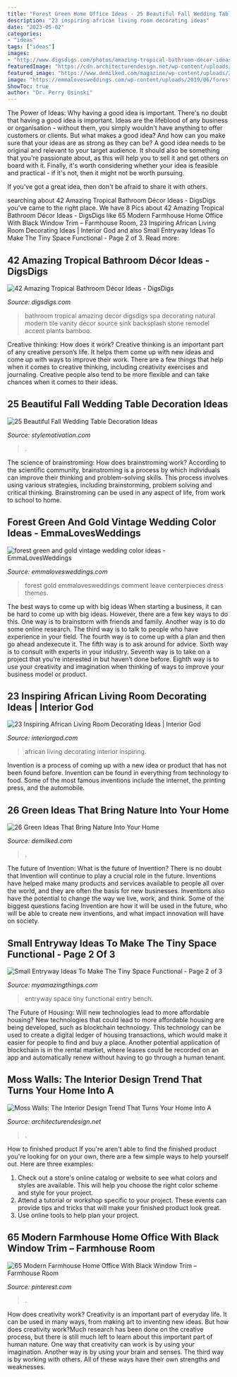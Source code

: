 ```yaml
---
title: "Forest Green Home Office Ideas - 25 Beautiful Fall Wedding Table Decoration Ideas"
description: "23 inspiring african living room decorating ideas"
date: "2023-05-02"
categories:
- "ideas"
tags: ["ideas"]
images:
- "http://www.digsdigs.com/photos/amazing-tropical-bathroom-decor-ideas-21.jpg"
featuredImage: "https://cdn.architecturendesign.net/wp-content/uploads/2015/11/AD-Moss-Walls-Green-Interior-Design-Trend-09.jpg"
featured_image: "https://www.demilked.com/magazine/wp-content/uploads/2015/01/plants-green-interior-design-ideas-28.jpg"
image: "https://emmalovesweddings.com/wp-content/uploads/2019/06/forest-green-and-gold-vintage-wedding-color-ideas.jpg"
ShowToc: true
author: "Dr. Perry Osinski"
---
```



The Power of Ideas: Why having a good idea is important.
There's no doubt that having a good idea is important. Ideas are the lifeblood of any business or organisation - without them, you simply wouldn't have anything to offer customers or clients. But what makes a good idea? And how can you make sure that your ideas are as strong as they can be?
A good idea needs to be original and relevant to your target audience. It should also be something that you're passionate about, as this will help you to sell it and get others on board with it. Finally, it's worth considering whether your idea is feasible and practical - if it's not, then it might not be worth pursuing.

If you've got a great idea, then don't be afraid to share it with others.

	

		
searching about 42 Amazing Tropical Bathroom Décor Ideas - DigsDigs you've came to the right place. We have 8 Pics about 42 Amazing Tropical Bathroom Décor Ideas - DigsDigs like 65 Modern Farmhouse Home Office With Black Window Trim – Farmhouse Room, 23 Inspiring African Living Room Decorating Ideas | Interior God and also Small Entryway Ideas To Make The Tiny Space Functional - Page 2 of 3. Read more:
		
    
## 42 Amazing Tropical Bathroom Décor Ideas - DigsDigs

<img loading=lazy src="http://www.digsdigs.com/photos/amazing-tropical-bathroom-decor-ideas-21.jpg" onerror="this.onerror=null;this.src='https://tse3.mm.bing.net/th?id=OIP.u6p9NdAT0aJZhQd0qbwTigHaJ4&amp;pid=15.1';" alt="42 Amazing Tropical Bathroom Décor Ideas - DigsDigs">

_Source: digsdigs.com_

>bathroom tropical amazing decor digsdigs spa decorating natural modern tile vanity décor source sink backsplash stone remodel accent plants bamboo. 

	

Creative thinking: How does it work?
Creative thinking is an important part of any creative person’s life. It helps them come up with new ideas and come up with ways to improve their work. There are a few things that help when it comes to creative thinking, including creativity exercises and journaling. Creative people also tend to be more flexible and can take chances when it comes to their ideas.

    
## 25 Beautiful Fall Wedding Table Decoration Ideas

<img loading=lazy src="https://www.stylemotivation.com/wp-content/uploads/2013/09/fall-wedding-10.jpg" onerror="this.onerror=null;this.src='https://tse2.mm.bing.net/th?id=OIP.hLSwEOfPBSOOYTvURHCY8QHaLH&amp;pid=15.1';" alt="25 Beautiful Fall Wedding Table Decoration Ideas">

_Source: stylemotivation.com_

>. 

	

The science of brainstroming: How does brainstroming work?
According to the scientific community, brainstroming is a process by which individuals can improve their thinking and problem-solving skills. This process involves using various strategies, including brainstorming, problem solving and critical thinking. Brainstroming can be used in any aspect of life, from work to school to home.

    
## Forest Green And Gold Vintage Wedding Color Ideas - EmmaLovesWeddings

<img loading=lazy src="https://emmalovesweddings.com/wp-content/uploads/2019/06/forest-green-and-gold-vintage-wedding-color-ideas.jpg" onerror="this.onerror=null;this.src='https://tse2.mm.bing.net/th?id=OIP.lpS8a4jULAdLiKb9ju5MtgHaPo&amp;pid=15.1';" alt="forest green and gold vintage wedding color ideas - EmmaLovesWeddings">

_Source: emmalovesweddings.com_

>forest gold emmalovesweddings comment leave centerpieces dress themes. 

	

The best ways to come up with big ideas
When starting a business, it can be hard to come up with big ideas. However, there are a few key ways to do this. One way is to brainstorm with friends and family. Another way is to do some online research. The third way is to talk to people who have experience in your field. The fourth way is to come up with a plan and then go ahead andexecute it. The fifth way is to ask around for advice. Sixth way is to consult with experts in your industry. Seventh way is to take on a project that you’re interested in but haven’t done before. Eighth way is to use your creativity and imagination when thinking of ways to improve your business model or product.

    
## 23 Inspiring African Living Room Decorating Ideas | Interior God

<img loading=lazy src="http://interiorgod.com/wp-content/uploads/2016/11/African-Living-Room-Interior-Design.jpg" onerror="this.onerror=null;this.src='https://tse2.mm.bing.net/th?id=OIP.1rtW0SmWpyBZpw4AGxqczwHaLI&amp;pid=15.1';" alt="23 Inspiring African Living Room Decorating Ideas | Interior God">

_Source: interiorgod.com_

>african living decorating interior inspiring. 

	

Invention is a process of coming up with a new idea or product that has not been found before. Invention can be found in everything from technology to food. Some of the most famous inventions include the internet, the printing press, and the automobile.

    
## 26 Green Ideas That Bring Nature Into Your Home

<img loading=lazy src="https://www.demilked.com/magazine/wp-content/uploads/2015/01/plants-green-interior-design-ideas-28.jpg" onerror="this.onerror=null;this.src='https://tse1.mm.bing.net/th?id=OIP.sKbS-k0qwXb7EcIKUbGOeQHaLr&amp;pid=15.1';" alt="26 Green Ideas That Bring Nature Into Your Home">

_Source: demilked.com_

>. 

	

The future of Invention: What is the future of Invention?
There is no doubt that Invention will continue to play a crucial role in the future. Inventions have helped make many products and services available to people all over the world, and they are often the basis for new businesses. Inventions also have the potential to change the way we live, work, and think. Some of the biggest questions facing Invention are how it will be used in the future, who will be able to create new inventions, and what impact innovation will have on society.

    
## Small Entryway Ideas To Make The Tiny Space Functional - Page 2 Of 3

<img loading=lazy src="http://myamazingthings.com/wp-content/uploads/2017/08/small-entryway-6.jpg" onerror="this.onerror=null;this.src='https://tse1.mm.bing.net/th?id=OIP.VWvmGPcp_cC1XxhQpzYFqgHaLH&amp;pid=15.1';" alt="Small Entryway Ideas To Make The Tiny Space Functional - Page 2 of 3">

_Source: myamazingthings.com_

>entryway space tiny functional entry bench. 

	

The Future of Housing: Will new technologies lead to more affordable housing?
New technologies that could lead to more affordable housing are being developed, such as blockchain technology. This technology can be used to create a digital ledger of housing transactions, which would make it easier for people to find and buy a place. Another potential application of blockchain is in the rental market, where leases could be recorded on an app and automatically renew without having to go through a human tenant.

    
## Moss Walls: The Interior Design Trend That Turns Your Home Into A

<img loading=lazy src="https://cdn.architecturendesign.net/wp-content/uploads/2015/11/AD-Moss-Walls-Green-Interior-Design-Trend-09.jpg" onerror="this.onerror=null;this.src='https://tse4.mm.bing.net/th?id=OIP.Uwu0-8FWijdpt_l1qRzekQHaJ3&amp;pid=15.1';" alt="Moss Walls: The Interior Design Trend That Turns Your Home Into A">

_Source: architecturendesign.net_

>. 

	

How to finished product
If you're aren't able to find the finished product you're looking for on your own, there are a few simple ways to help yourself out. Here are three examples: 
1. Check out a store's online catalog or website to see what colors and styles are available. This will help you choose the right color scheme and style for your project.
2. Attend a tutorial or workshop specific to your project. These events can provide tips and tricks that will make your finished product look great.
3. Use online tools to help plan your project.

    
## 65 Modern Farmhouse Home Office With Black Window Trim – Farmhouse Room

<img loading=lazy src="https://i.pinimg.com/736x/f9/34/66/f93466cfb732f9776ad95b0e26a22d33.jpg" onerror="this.onerror=null;this.src='https://tse1.mm.bing.net/th?id=OIP.bACFIvPGHhGSZDLfBgjekgHaJ3&amp;pid=15.1';" alt="65 Modern Farmhouse Home Office With Black Window Trim – Farmhouse Room">

_Source: pinterest.com_

>. 

	

How does creativity work?
Creativity is an important part of everyday life. It can be used in many ways, from making art to inventing new ideas. But how does creativity work?Much research has been done on the creative process, but there is still much left to learn about this important part of human nature. One way that creativity can work is by using your imagination. Another way is by using your brain and senses. The third way is by working with others. All of these ways have their own strengths and weaknesses.

